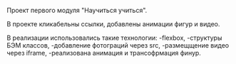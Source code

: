 Проект первого модуля "Научиться учиться".

В проекте кликабельны ссылки, добавлены анимации фигур и видео.

В реализации использовались такие технологии:
-flexbox,
-структуры БЭМ классов,
-добавление фотограций через src,
-размещщение видео через iframe,
-реализована анимация и трансофрмация финур.
